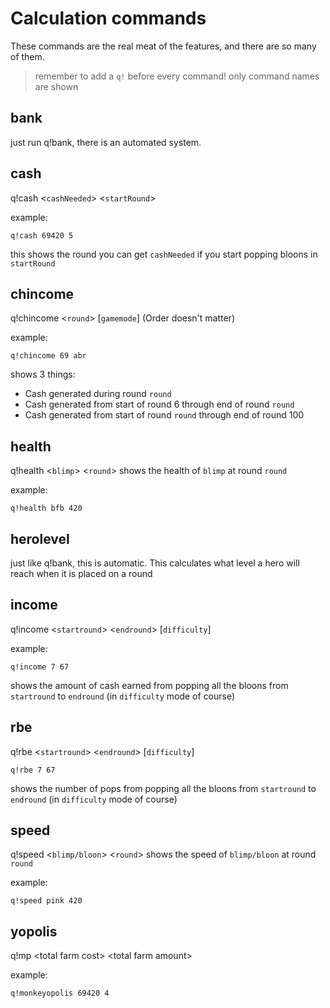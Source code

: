 # Calculation commands

These commands are the real meat of the features, and there are so many of them.

> remember to add a `q!` before every command! only command names are shown

## bank

just run q!bank, there is an automated system.

## cash

q!cash &lt;`cashNeeded`> &lt;`startRound`>

example:

```
q!cash 69420 5
```

this shows the round you can get `cashNeeded` if you start popping bloons in `startRound`

## chincome

q!chincome &lt;`round`> [`gamemode`] (Order doesn't matter)

example:

```
q!chincome 69 abr
```

shows 3 things:

-   Cash generated during round `round`
-   Cash generated from start of round 6 through end of round `round`
-   Cash generated from start of round `round` through end of round 100

## health

q!health &lt;`blimp`> &lt;`round`>
shows the health of `blimp` at round `round`

example:

```
q!health bfb 420
```

## herolevel

just like q!bank, this is automatic. This calculates what level a hero will reach when it is placed on a round

## income

q!income &lt;`startround`> &lt;`endround`> [`difficulty`]

example:

```
q!income 7 67
```

shows the amount of cash earned from popping all the bloons from `startround` to `endround` (in `difficulty` mode of course)

## rbe

q!rbe &lt;`startround`> &lt;`endround`> [`difficulty`]

```
q!rbe 7 67
```

shows the number of pops from popping all the bloons from `startround` to `endround` (in `difficulty` mode of course)

## speed

q!speed &lt;`blimp/bloon`> &lt;`round`>
shows the speed of `blimp/bloon` at round `round`

example:

```
q!speed pink 420
```

## yopolis

q!mp &lt;total farm cost> &lt;total farm amount>

example:

```
q!monkeyopolis 69420 4
```
